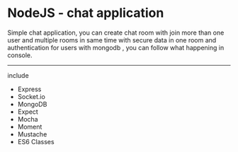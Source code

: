 <h1>NodeJS - chat application</h1>
<p>Simple chat application, you can create chat room with join more than one user and multiple rooms in same time with secure data in one room and authentication for users with mongodb , you can follow what happening in console.</p>
<hr>
<p>include</p>
<ul>
	<li>Express</li>
	<li>Socket.io</li>
	<li>MongoDB</li>
	<li>Expect</li>
	<li>Mocha</li>
	<li>Moment</li>
	<li>Mustache</li>
	<li>ES6 Classes</li>
</ul>
